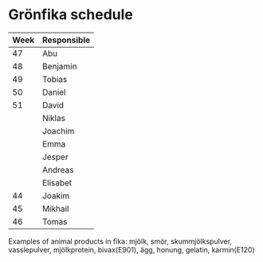 # Grönfika schedule

| Week | Responsible |
|------|-------------|
| 47   | Abu         |
| 48   | Benjamin    |
| 49   | Tobias      |
| 50   | Daniel      |
| 51   | David       |
|      | Niklas      |
|      | Joachim     |
|      | Emma        |
|      | Jesper      |
|      | Andreas     |
|      | Elisabet    |
| 44   | Joakim      |
| 45   | Mikhail     |
| 46   | Tomas       |

Examples of animal products in fika:
mjölk, smör, skummjölkspulver, vasslepulver, mjölkprotein, bivax(E901), ägg, honung, gelatin, karmin(E120)
